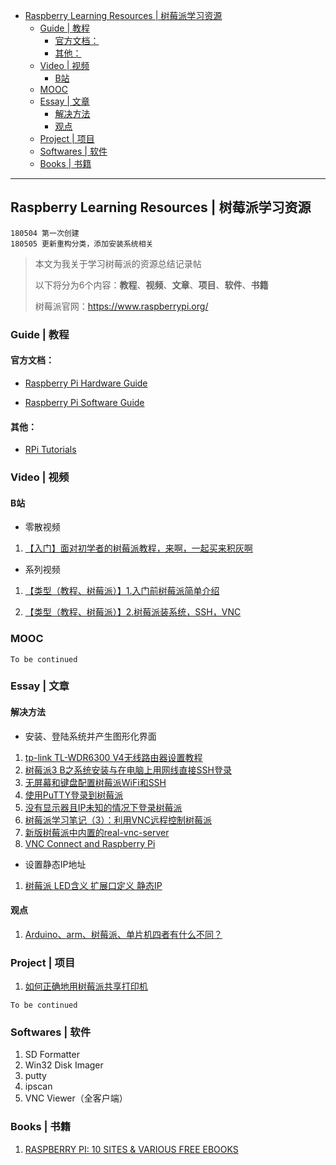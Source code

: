 * [Raspberry Learning Resources | 树莓派学习资源](#raspberry-learning-resources--%E6%A0%91%E8%8E%93%E6%B4%BE%E5%AD%A6%E4%B9%A0%E8%B5%84%E6%BA%90)
  * [Guide | 教程](#guide--%E6%95%99%E7%A8%8B)
    * [官方文档：](#%E5%AE%98%E6%96%B9%E6%96%87%E6%A1%A3)
    * [其他：](#%E5%85%B6%E4%BB%96)
  * [Video | 视频](#video--%E8%A7%86%E9%A2%91)
    * [B站](#b%E7%AB%99)
  * [MOOC](#mooc)
  * [Essay | 文章](#essay--%E6%96%87%E7%AB%A0)
    * [解决方法](#%E8%A7%A3%E5%86%B3%E6%96%B9%E6%B3%95)
    * [观点](#%E8%A7%82%E7%82%B9)
  * [Project | 项目](#project--%E9%A1%B9%E7%9B%AE)
  * [Softwares | 软件](#softwares--%E8%BD%AF%E4%BB%B6)
  * [Books | 书籍](#books--%E4%B9%A6%E7%B1%8D)

---

## Raspberry Learning Resources | 树莓派学习资源

```
180504 第一次创建
180505 更新重构分类，添加安装系统相关
```

> 本文为我关于学习树莓派的资源总结记录帖
>
> 以下将分为6个内容：**教程**、**视频**、**文章**、**项目**、**软件**、**书籍**
>
> 树莓派官网：https://www.raspberrypi.org/

### Guide | 教程

#### 官方文档：

- [Raspberry Pi Hardware Guide](https://www.raspberrypi.org/learning/hardware-guide/)

- [Raspberry Pi Software Guide](https://www.raspberrypi.org/learning/software-guide/)

#### 其他：

- [RPi Tutorials](https://elinux.org/RPi_Tutorials)

### Video | 视频

#### B站

- 零散视频

1. [【入门】面对初学者的树莓派教程，来啊，一起买来积灰啊](https://www.bilibili.com/video/av12147716?t=319)

- 系列视频

1. [【类型（教程、树莓派）】1.入门前树莓派简单介绍](https://www.bilibili.com/video/av18821107)

2. [【类型（教程、树莓派）】2.树莓派装系统，SSH，VNC](https://www.bilibili.com/video/av18821200?t=771)

### MOOC

`To be continued`




### Essay | 文章

#### 解决方法

- 安装、登陆系统并产生图形化界面

1. [tp-link TL-WDR6300 V4无线路由器设置教程](https://www.bilibili.com/video/av20553871)
2. [树莓派3 B之系统安装与在电脑上用网线直接SSH登录](https://www.cnblogs.com/hqutcy/p/6345163.html)
3. [无屏幕和键盘配置树莓派WiFi和SSH](http://shumeipai.nxez.com/2017/09/13/raspberry-pi-network-configuration-before-boot.html)
4. [使用PuTTY登录到树莓派](http://shumeipai.nxez.com/2013/09/07/using-putty-to-log-in-to-the-raspberry-pie.html)
5. [没有显示器且IP未知的情况下登录树莓派](http://shumeipai.nxez.com/2013/09/07/no-screen-unknow-ip-login-pi.html)
6. [树莓派学习笔记（3）：利用VNC远程控制树莓派](http://www.cnblogs.com/xiaowuyi/p/4012069.html)
7. [新版树莓派中内置的real-vnc-server](http://www.mamicode.com/info-detail-1720185.html)
8. [VNC Connect and Raspberry Pi](https://www.realvnc.com/en/connect/docs/raspberry-pi.html#raspberry-pi-setup)

- 设置静态IP地址

1. [树莓派 LED含义 扩展口定义 静态IP](https://blog.csdn.net/liang890319/article/details/8639128)

#### 观点

1. [Arduino、arm、树莓派、单片机四者有什么不同？](https://www.zhihu.com/question/21045562/answer/30433203)



### Project | 项目

1. [如何正确地用树莓派共享打印机](https://sspai.com/post/40997)

`To be continued`

### Softwares | 软件

1. SD Formatter
2. Win32 Disk Imager
3. putty
4. ipscan
5. VNC Viewer（全客户端）

###  Books | 书籍

1. [RASPBERRY PI: 10 SITES & VARIOUS FREE EBOOKS](https://www.getfreeebooks.com/raspberry-pi-10-sites-various-free-ebooks/)
